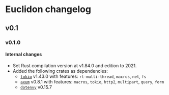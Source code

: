 # Euclidon changelog

## v0.1

### v0.1.0

#### Internal changes
* Set Rust compilation version at v1.84.0 and edition to 2021.
* Added the following crates as dependencies:
    * [`tokio`](https://docs.rs/tokio) v1.43.0 with features: `rt-multi-thread`, `macros`, `net`, `fs`
    * [`axum`](https://docs.rs/axum) v0.8.1 with features: `macros`, `tokio`, `http2`, `multipart`, `query`, `form`
    * [`dotenvy`](https://docs.rs/dotenvy) v0.15.7
